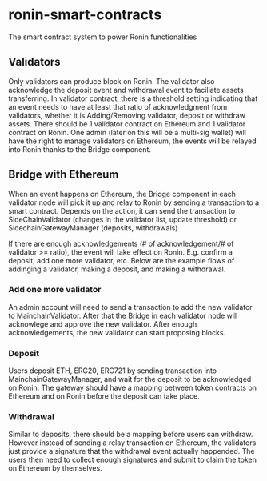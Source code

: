 # ronin-smart-contracts

The smart contract system to power Ronin functionalities

## Validators
Only validators can produce block on Ronin. The validator also acknowledge the deposit event and withdrawal event to faciliate assets transferring. In validator contract, there is a threshold setting indicating that an event needs to have at least that ratio of acknowledgment from validators, whether it is Adding/Removing validator, deposit or withdraw assets. There should be 1 validator contract on Ethereum and 1 validator contract on Ronin. One admin (later on this will be a multi-sig wallet) will have the right to manage validators on Ethereum, the events will be relayed into Ronin thanks to the Bridge component.

## Bridge with Ethereum
When an event happens on Ethereum, the Bridge component in each validator node will pick it up and relay to Ronin by sending a transaction to a smart contract. Depends on the action, it can send the transaction to SideChainValidator (changes in the validator list, update threshold) or SidechainGatewayManager (deposits, withdrawals)

If there are enough acknowledgements (# of acknowledgement/# of validator >= ratio), the event will take effect on Ronin. E.g. confirm a deposit, add one more validator, etc. Below are the example flows of addinging a validator, making a deposit, and making a withdrawal.

### Add one more validator
An admin account will need to send a transaction to add the new validator to MainchainValidator. After that the Bridge in each validator node will acknowlege and approve the new validator. After enough acknowledgements, the new validator can start proposing blocks.

### Deposit
Users deposit ETH, ERC20, ERC721 by sending transaction into MainchainGatewayManager, and wait for the deposit to be acknowledged on Ronin. The gateway should have a mapping between token contracts on Ethereum and on Ronin before the deposit can take place.

### Withdrawal
Similar to deposits, there should be a mapping before users can withdraw. However instead of sending a relay transaction on Ethereum, the validators just provide a signature that the withdrawal event actually happended. The users then need to collect enough signatures and submit to claim the token on Ethereum by themselves.

